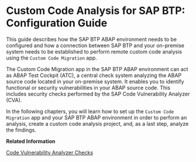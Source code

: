 <!-- loio15d0a1a8de2c41198ca3034d3c826d76 -->

# Custom Code Analysis for SAP BTP: Configuration Guide

This guide describes how the SAP BTP ABAP environment needs to be configured and how a connection between SAP BTP and your on-premise system needs to be established to perform remote custom code analysis using the `Custom Code Migration` app.

The Custom Code Migration app in the SAP BTP ABAP environment can act as ABAP Test Cockpit \(ATC\), a central check system analyzing the ABAP source code located in your on-premise system. It enables you to identify functional or security vulnerabilities in your ABAP source code. This includes security checks performed by the SAP Code Vulnerability Analyzer \(CVA\).

In the following chapters, you will learn how to set up the `Custom Code Migration` app and your SAP BTP ABAP environment in order to perform an analysis, create a custom code analysis project, and, as a last step, analyze the findings.

**Related Information**  


[Code Vulnerability Analyzer Checks](https://blogs.sap.com/2017/01/19/code-vulnerability-analyzer-checks/)


